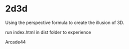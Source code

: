 # 2d3d

Using the perspective formula to create the illusion of 3D.

run index.html in dist folder to experience 


Arcade44
